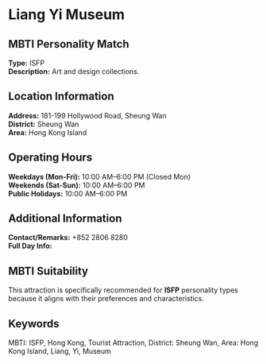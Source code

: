 # Liang Yi Museum

## MBTI Personality Match
**Type:** ISFP  
**Description:** Art and design collections.

## Location Information
**Address:** 181-199 Hollywood Road, Sheung Wan  
**District:** Sheung Wan  
**Area:** Hong Kong Island

## Operating Hours
**Weekdays (Mon-Fri):** 10:00 AM–6:00 PM (Closed Mon)  
**Weekends (Sat-Sun):** 10:00 AM–6:00 PM  
**Public Holidays:** 10:00 AM–6:00 PM

## Additional Information
**Contact/Remarks:** +852 2806 8280  
**Full Day Info:** 

## MBTI Suitability
This attraction is specifically recommended for **ISFP** personality types because it aligns with their preferences and characteristics.

## Keywords
MBTI: ISFP, Hong Kong, Tourist Attraction, District: Sheung Wan, Area: Hong Kong Island, Liang, Yi, Museum
